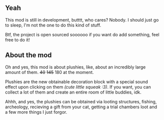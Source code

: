## Yeah
This mod is still in development, butttt, who cares? Nobody. I should just go to sleep, I'm not the one to do this kind of stuff.

Btf, the project is open sourced soooooo if you want do add something, feel free to do it!

## About the mod 
Oh and yes, this mod is about plushies, like, about an incredibly large amount of them. ~~40~~ ~~145~~ 180 at the moment.

Plushies are the new obtainable decoration block with a special sound effect upon clicking on them _(cute little squeak :3)_. If you want, you can collect a lot of them and create an entire room of little buddies, idk.

Ahhh, and yes, the plushies can be obtained via looting structures, fishing, archeology, recieving a gift from your cat, getting a trial chambers loot and a few more things I just forgor.
